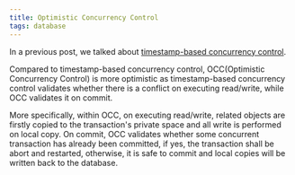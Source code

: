 ```yaml
---
title: Optimistic Concurrency Control
tags: database
---
```


In a previous post, we talked about [timestamp-based concurrency control](2018-09-21-timestamp-based-concurrency-control.html).

Compared to timestamp-based concurrency control, OCC(Optimistic Concurrency Control) is more optimistic as timestamp-based concurrency control validates whether there is a conflict on executing read/write, while OCC validates it on commit. 

More specifically, within OCC, on executing read/write, related objects are firstly copied to the transaction's private space and all write is performed on local copy. On commit, OCC validates whether some concurrent transaction has already been committed, if yes, the transaction shall be abort and restarted, otherwise, it is safe to commit and local copies will be written back to the database.
